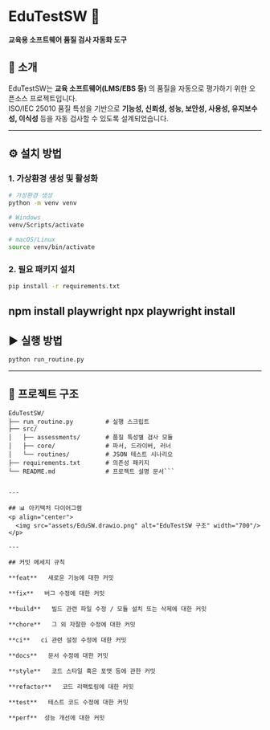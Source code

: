
# EduTestSW 🧪  
**교육용 소프트웨어 품질 검사 자동화 도구**

## 📌 소개
EduTestSW는 **교육 소프트웨어(LMS/EBS 등)** 의 품질을 자동으로 평가하기 위한 오픈소스 프로젝트입니다.  
ISO/IEC 25010 품질 특성을 기반으로 **기능성, 신뢰성, 성능, 보안성, 사용성, 유지보수성, 이식성** 등을 자동 검사할 수 있도록 설계되었습니다.  


---

## ⚙️ 설치 방법

### 1. 가상환경 생성 및 활성화

```bash
# 가상환경 생성
python -m venv venv

# Windows
venv/Scripts/activate

# macOS/Linux
source venv/bin/activate
```

### 2. 필요 패키지 설치

```bash
pip install -r requirements.txt
```
npm install playwright
npx playwright install
---

## ▶️ 실행 방법

```bash
python run_routine.py
```

---

## 📂 프로젝트 구조

```plaintext
EduTestSW/
├── run_routine.py         # 실행 스크립트
├── src/
│   ├── assessments/       # 품질 특성별 검사 모듈
│   ├── core/              # 파서, 드라이버, 러너
│   └── routines/          # JSON 테스트 시나리오
├── requirements.txt       # 의존성 패키지
└── README.md              # 프로젝트 설명 문서```


---

## 📊 아키텍처 다이어그램
<p align="center">
  <img src="assets/EduSW.drawio.png" alt="EduTestSW 구조" width="700"/>
</p>

---

## 커밋 메세지 규칙

**feat**   새로운 기능에 대한 커밋

**fix**   버그 수정에 대한 커밋

**build**   빌드 관련 파일 수정 / 모듈 설치 또는 삭제에 대한 커밋

**chore**   그 외 자잘한 수정에 대한 커밋

**ci**   ci 관련 설정 수정에 대한 커밋

**docs**   문서 수정에 대한 커밋

**style**   코드 스타일 혹은 포맷 등에 관한 커밋

**refactor**   코드 리팩토링에 대한 커밋

**test**   테스트 코드 수정에 대한 커밋

**perf**  성능 개선에 대한 커밋
